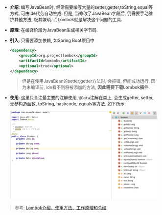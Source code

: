 * **介绍**: 编写JavaBean时, 经常需要编写大量的setter,getter,toString,equal等方式, 可由ide代劳自动生成. 但是, 当修改了JavaBean字段后, 仍需要手动维护其他方法, 极其繁琐. 而Lombok就是解决这个问题的工具.

* **原理**: 在编译阶段为JavaBean生成相关字节码.

* **引入**: 只需要添加依赖, 如Spring Boot项目中

  ```xml
  <dependency>
      <groupId>org.projectlombok</groupId>
      <artifactId>lombok</artifactId>
      <optional>true</optional>
  </dependency>
  ```

  > 但是在使用JavaBean的setter,getter方法时, 会报错, 但能成功运行. 因为未编译前, ide看不到将被添加的方法, **因此需要下载Lombok插件**.
  
* **使用**: 这里只关注最主要的注解使用, `@Data`注解在类上, 会生成getter, setter, 无参构造函数, toString, hashcode, equals等方法. 如下所示:

  ![1562342321632](.Lombok/1562342321632.png)

> 参考: [Lombok介绍、使用方法、工作原理和总结](http://www.yuanrengu.com/index.php/20180324.html)

